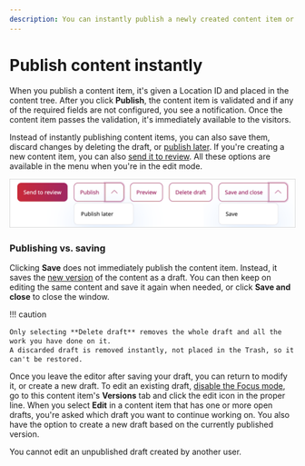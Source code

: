 ```yaml
---
description: You can instantly publish a newly created content item or save its draft for editing.
---
```


# Publish content instantly

When you publish a content item, it's given a Location ID and placed in the content tree.
After you click **Publish**, the content item is validated and if any of the required fields are not configured, you see a notification.
Once the content item passes the validation, it's immediately available to the visitors.

Instead of instantly publishing content items, you can also save them, discard changes by deleting the draft, or [publish later](schedule_publishing.md#date-based-publishing).
If you're creating a new content item, you can also [send it to review](editorial_workflow.md).
All these options are available in the menu when you're in the edit mode.

![Publishing options](img/publishing_options.png "Publishing options")

### Publishing vs. saving

Clicking **Save** does not immediately publish the content item.
Instead, it saves the [new version](content_versions.md) of the content as a draft.
You can then keep on editing the same content and save it again when needed,
or click **Save and close** to close the window.

!!! caution

    Only selecting **Delete draft** removes the whole draft and all the work you have done on it.
    A discarded draft is removed instantly, not placed in the Trash, so it can't be restored.

Once you leave the editor after saving your draft, you can return to modify it, or create a new draft.
To edit an existing draft, [disable the Focus mode](../getting_started/discover_ui.md#disable-focus-mode), go to this content item's **Versions** tab and click the edit icon in the proper line.
When you select **Edit** in a content item that has one or more open drafts, you're asked which draft you want to continue working on.
You also have the option to create a new draft based on the currently published version.

You cannot edit an unpublished draft created by another user.
